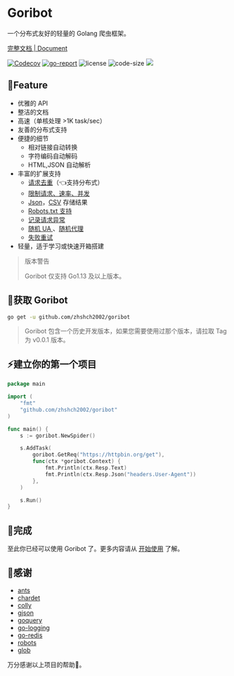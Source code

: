 # Goribot
一个分布式友好的轻量的 Golang 爬虫框架。

[完整文档 | Document](https://imagician.net/goribot/)

[![Codecov](https://img.shields.io/codecov/c/gh/zhshch2002/goribot)](https://codecov.io/gh/zhshch2002/goribot)
[![go-report](https://goreportcard.com/badge/github.com/zhshch2002/goribot)](https://goreportcard.com/report/github.com/zhshch2002/goribot)
![license](https://img.shields.io/github/license/zhshch2002/goribot)
![code-size](https://img.shields.io/github/languages/code-size/zhshch2002/goribot.svg)
[![](https://godoc.org/github.com/nathany/looper?status.svg)](https://godoc.org/github.com/zhshch2002/goribot)

## 🚀Feature
* 优雅的 API
* 整洁的文档
* 高速（单核处理 >1K task/sec）
* 友善的分布式支持
* 便捷的细节
  * 相对链接自动转换
  * 字符编码自动解码
  * HTML,JSON 自动解析
* 丰富的扩展支持
  * [请求去重](./_docs/extensions.md#reqdeduplicate-%e8%af%b7%e6%b1%82%e5%8e%bb%e9%87%8d)（👈支持分布式）
  * [限制请求、速率、并发](./_docs/extensions.md#limiter-%e9%99%90%e5%88%b6%e8%af%b7%e6%b1%82%e3%80%81%e9%80%9f%e7%8e%87%e3%80%81%e5%b9%b6%e5%8f%91)
  * [Json](./_docs/extensions.md#saveitemsasjson-%e4%bf%9d%e5%ad%98-item-%e5%88%b0-json-%e6%96%87%e4%bb%b6)，[CSV](./_docs/extensions.md#saveitemsascsv-%e4%bf%9d%e5%ad%98-item-%e5%88%b0-csv-%e6%96%87%e4%bb%b6) 存储结果
  * [Robots.txt 支持](./_docs/extensions.md#robotstxt-robots-txt-%e6%94%af%e6%8c%81)
  * [记录请求异常](./_docs/extensions.md#spiderlogerror-%e8%ae%b0%e5%bd%95%e6%84%8f%e5%a4%96%e5%92%8c%e9%94%99%e8%af%af)
  * [随机 UA ](./_docs/extensions.md#randomuseragent-%e9%9a%8f%e6%9c%ba-ua)、[随机代理](./_docs/extensions.md#randomproxy-%e9%9a%8f%e6%9c%ba%e4%bb%a3%e7%90%86)
  * [失败重试](./_docs/extensions.md#retry-%e5%a4%b1%e8%b4%a5%e9%87%8d%e8%af%95)
* 轻量，适于学习或快速开箱搭建

> 版本警告
> 
> Goribot 仅支持 Go1.13 及以上版本。

## 👜获取 Goribot
```sh
go get -u github.com/zhshch2002/goribot
```
> Goribot 包含一个历史开发版本，如果您需要使用过那个版本，请拉取 Tag 为 v0.0.1 版本。

## ⚡建立你的第一个项目
```Go
package main

import (
	"fmt"
	"github.com/zhshch2002/goribot"
)

func main() {
	s := goribot.NewSpider()

	s.AddTask(
		goribot.GetReq("https://httpbin.org/get"),
		func(ctx *goribot.Context) {
			fmt.Println(ctx.Resp.Text)
			fmt.Println(ctx.Resp.Json("headers.User-Agent"))
		},
	)

	s.Run()
}
```

## 🎉完成
至此你已经可以使用 Goribot 了。更多内容请从 [开始使用](./_docs/get-start.md) 了解。

## 🙏感谢

* [ants](https://github.com/panjf2000/ants)
* [chardet](https://github.com/saintfish/chardet)
* [colly](https://github.com/gocolly/colly)
* [gjson](https://github.com/tidwall/gjson)
* [goquery](https://github.com/PuerkitoBio/goquery)
* [go-logging](https://github.com/op/go-logging)
* [go-redis](https://github.com/go-redis/redis)
* [robots](https://github.com/slyrz/robots)
* [glob](https://github.com/gobwas/glob)

万分感谢以上项目的帮助🙏。